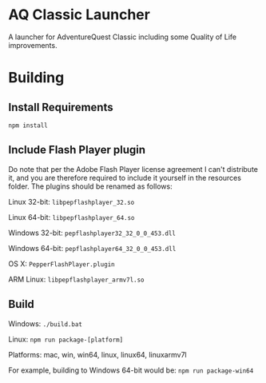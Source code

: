 # AQ Classic Launcher
A launcher for AdventureQuest Classic including some Quality of Life improvements.
# Building
## Install Requirements
  ```npm install```

## Include Flash Player plugin
  Do note that per the Adobe Flash Player license agreement I can't distribute it, and you are therefore required to include it yourself in the resources folder.
  The plugins should be renamed as follows:

  Linux 32-bit:
  ```libpepflashplayer_32.so```

  Linux 64-bit:
  ```libpepflashplayer_64.so```

  Windows 32-bit:
  ```pepflashplayer32_32_0_0_453.dll```

  Windows 64-bit:
  ```pepflashplayer64_32_0_0_453.dll```

  OS X:
  ```PepperFlashPlayer.plugin```

  ARM Linux:
  ```libpepflashplayer_armv7l.so```

## Build

  Windows:
  ```./build.bat```
  
  Linux:
  ```npm run package-[platform]```
  
  Platforms: mac, win, win64, linux, linux64, linuxarmv7l
  
  For example, building to Windows 64-bit would be:
  ```npm run package-win64```
